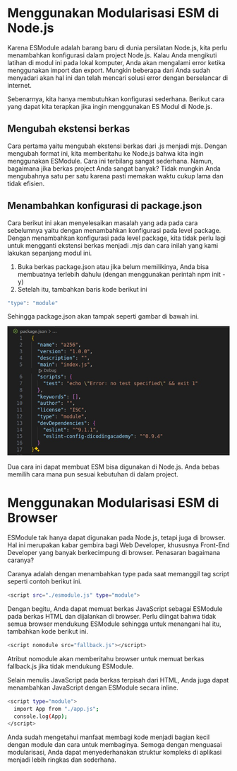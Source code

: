 # Menggunakan Modularisasi ESM di Node.js

Karena ESModule adalah barang baru di dunia persilatan Node.js, kita perlu menambahkan konfigurasi dalam project Node.js. Kalau Anda mengikuti latihan di modul ini pada lokal komputer, Anda akan mengalami error ketika menggunakan import dan export. Mungkin beberapa dari Anda sudah menyadari akan hal ini dan telah mencari solusi error dengan berselancar di internet.

Sebenarnya, kita hanya membutuhkan konfigurasi sederhana. Berikut cara yang dapat kita terapkan jika ingin menggunakan ES Modul di Node.js.

## Mengubah ekstensi berkas

Cara pertama yaitu mengubah ekstensi berkas dari .js menjadi mjs. Dengan mengubah format ini, kita memberitahu ke Node.js bahwa kita ingin menggunakan ESModule. Cara ini terbilang sangat sederhana. Namun, bagaimana jika berkas project Anda sangat banyak? Tidak mungkin Anda mengubahnya satu per satu karena pasti memakan waktu cukup lama dan tidak efisien.

## Menambahkan konfigurasi di package.json

Cara berikut ini akan menyelesaikan masalah yang ada pada cara sebelumnya yaitu dengan menambahkan konfigurasi pada level package. Dengan menambahkan konfigurasi pada level package, kita tidak perlu lagi untuk mengganti ekstensi berkas menjadi .mjs dan cara inilah yang kami lakukan sepanjang modul ini.

1. Buka berkas package.json atau jika belum memilikinya, Anda bisa membuatnya terlebih dahulu (dengan menggunakan perintah npm init -y)
2. Setelah itu, tambahkan baris kode berikut ini

```bash
"type": "module"
```

Sehingga package.json akan tampak seperti gambar di bawah ini.

![alt text](image.png)

Dua cara ini dapat membuat ESM bisa digunakan di Node.js. Anda bebas memilih cara mana pun sesuai kebutuhan di dalam project.

# Menggunakan Modularisasi ESM di Browser

ESModule tak hanya dapat digunakan pada Node.js, tetapi juga di browser. Hal ini merupakan kabar gembira bagi Web Developer, khususnya Front-End Developer yang banyak berkecimpung di browser. Penasaran bagaimana caranya?

Caranya adalah dengan menambahkan type pada saat memanggil tag script seperti contoh berikut ini.

```bash
<script src="./esmodule.js" type="module">
```

Dengan begitu, Anda dapat memuat berkas JavaScript sebagai ESModule pada berkas HTML dan dijalankan di browser. Perlu diingat bahwa tidak semua browser mendukung ESModule sehingga untuk menangani hal itu, tambahkan kode berikut ini.

```bash
<script nomodule src="fallback.js"></script>
```

Atribut nomodule akan memberitahu browser untuk memuat berkas fallback.js jika tidak mendukung ESModule.

Selain menulis JavaScript pada berkas terpisah dari HTML, Anda juga dapat menambahkan JavaScript dengan ESModule secara inline.

```bash
<script type="module">
  import App from "./app.js";
  console.log(App);
</script>
```

Anda sudah mengetahui manfaat membagi kode menjadi bagian kecil dengan module dan cara untuk membaginya. Semoga dengan menguasai modularisasi, Anda dapat menyederhanakan struktur kompleks di aplikasi menjadi lebih ringkas dan sederhana.
